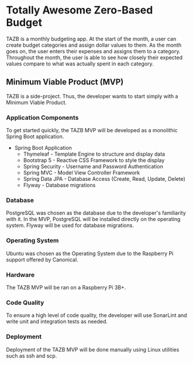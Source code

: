 # Totally Awesome Zero-Based Budget
TAZB is a monthly budgeting app.  At the start of the month, a user can create budget categories and assign
dollar values to them.  As the month goes on, the user enters their expenses and assigns them to a category.
Throughout the month, the user is able to see how closely their expected values compare to what was actually spent
in each category.

## Minimum Viable Product (MVP)
TAZB is a side-project. Thus, the developer wants to start simply with a Minimum Viable Product.

### Application Components
To get started quickly, the TAZB MVP will be developed as a monolithic Spring Boot application.

-  Spring Boot Application
    - Thymeleaf - Template Engine to structure and display data
    - Bootstrap 5 - Reactive CSS Framework to style the display
    - Spring Security - Username and Password Authentication
    - Spring MVC - Model View Controller Framework
    - Spring Data JPA - Database Access (Create, Read, Update, Delete)
    - Flyway - Database migrations

### Database
PostgreSQL was chosen as the database due to the developer's familiarity with it. In the MVP, PostgreSQL will be
installed directly on the operating system. Flyway will be used for database migrations.

### Operating System
Ubuntu was chosen as the Operating System due to the Raspberry Pi support offered by Canonical. 

### Hardware
The TAZB MVP will be ran on a Raspberry Pi 3B+.

### Code Quality
To ensure a high level of code quality, the developer will use SonarLint and write unit and integration tests as needed.

### Deployment
Deployment of the TAZB MVP will be done manually using Linux utilities such as ssh and scp.

